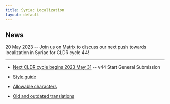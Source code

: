 ```yaml
---
title: Syriac Localization
layout: default
---
```



## News
20 May 2023 -- [Join us on Matrix](https://matrix.to/#/!OyRIrJqoYCAWzNgCae:matrix.org?via=matrix.org) to discuss our next push towards localization in Syriac for CLDR cycle 44!

---

- [Next CLDR cycle begins 2023 May 31](https://docs.google.com/spreadsheets/d/1N6inI5R84UoYlRwuCNPBOAP7ri4q2CmJmh8DC5g-S6c/edit#gid=1680747936) -- v44 Start General Submission

- [Style guide](/style-guide)

- [Allowable characters](/allowable-characters)

- [Old and outdated translations](/translations)
